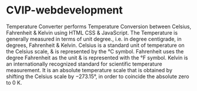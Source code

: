 # CVIP-webdevelopment
Temperature Converter performs Temperature Conversion between Celsius, Fahrenheit & Kelvin using HTML CSS & JavaScript.
The Temperature is generally measured in terms of unit degree., i.e. in degree centigrade, in degrees, Fahrenheit & Kelvin.
Celsius is a standard unit of temperature on the Celsius scale, & is represented by the °C symbol.
Fahrenheit uses the degree Fahrenheit as the unit & is represented with the °F symbol.
Kelvin is an internationally recognized standard for scientific temperature measurement. It is an absolute temperature scale that is obtained by shifting the Celsius scale by −273.15°, in order to coincide the absolute zero to 0 K.
